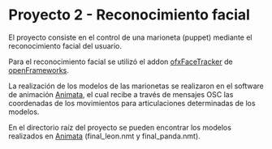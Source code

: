 Proyecto 2 - Reconocimiento facial
==================================
El proyecto consiste en el control de una marioneta (puppet) mediante el reconocimiento facial del usuario.

Para el reconocimiento facial se utilizó el addon [ofxFaceTracker](https://github.com/kylemcdonald/ofxFaceTracker) de [openFrameworks](http://openframeworks.cc). 

La realización de los modelos de las marionetas se realizaron en el software de animación [Animata](http://animata.kibu.hu), el cual recibe a través de mensajes OSC las coordenadas de los movimientos para articulaciones determinadas de los modelos.

En el directorio raíz del proyecto se pueden encontrar los modelos realizados en [Animata](http://animata.kibu.hu) (final_leon.nmt y final_panda.nmt).
